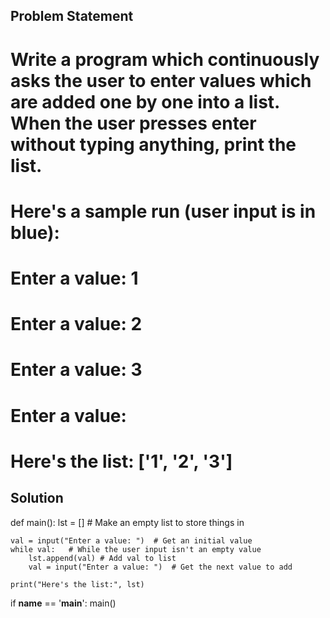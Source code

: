 ## Problem Statement

# Write a program which continuously asks the user to enter values which are added one by one into a list. When the user presses enter without typing anything, print the list.

# Here's a sample run (user input is in blue):

# Enter a value: 1 
# Enter a value: 2 
# Enter a value: 3 
# Enter a value: 
# Here's the list: ['1', '2', '3']




## Solution


def main():
    lst = []  # Make an empty list to store things in

    val = input("Enter a value: ")  # Get an initial value
    while val:   # While the user input isn't an empty value
        lst.append(val) # Add val to list
        val = input("Enter a value: ")  # Get the next value to add

    print("Here's the list:", lst)




if __name__ == '__main__':
    main()
